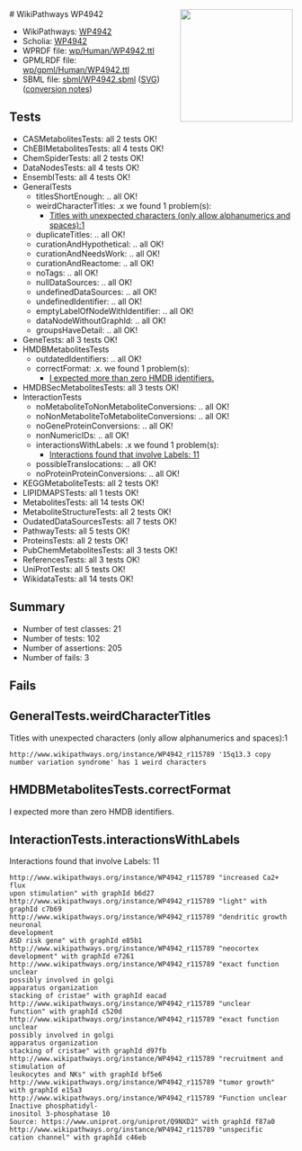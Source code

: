 <img style="float: right; width: 200px" src="../logo.png" />
# WikiPathways WP4942

* WikiPathways: [WP4942](https://identifiers.org/wikipathways:WP4942)
* Scholia: [WP4942](https://scholia.toolforge.org/wikipathways/WP4942)
* WPRDF file: [wp/Human/WP4942.ttl](../wp/Human/WP4942.ttl)
* GPMLRDF file: [wp/gpml/Human/WP4942.ttl](../wp/gpml/Human/WP4942.ttl)
* SBML file: [sbml/WP4942.sbml](../sbml/WP4942.sbml) ([SVG](../sbml/WP4942.svg)) ([conversion notes](../sbml/WP4942.txt))

## Tests
* CASMetabolitesTests: all 2 tests OK!
* ChEBIMetabolitesTests: all 4 tests OK!
* ChemSpiderTests: all 2 tests OK!
* DataNodesTests: all 4 tests OK!
* EnsemblTests: all 4 tests OK!
* GeneralTests
    * titlesShortEnough: .. all OK!
    * weirdCharacterTitles: .x we found 1 problem(s):
        * [Titles with unexpected characters (only allow alphanumerics and spaces):1](#fda87b3f)
    * duplicateTitles: .. all OK!
    * curationAndHypothetical: .. all OK!
    * curationAndNeedsWork: .. all OK!
    * curationAndReactome: .. all OK!
    * noTags: .. all OK!
    * nullDataSources: .. all OK!
    * undefinedDataSources: .. all OK!
    * undefinedIdentifier: .. all OK!
    * emptyLabelOfNodeWithIdentifier: .. all OK!
    * dataNodeWithoutGraphId: .. all OK!
    * groupsHaveDetail: .. all OK!
* GeneTests: all 3 tests OK!
* HMDBMetabolitesTests
    * outdatedIdentifiers: .. all OK!
    * correctFormat: .x. we found 1 problem(s):
        * [I expected more than zero HMDB identifiers.](#ad154c1e)
* HMDBSecMetabolitesTests: all 3 tests OK!
* InteractionTests
    * noMetaboliteToNonMetaboliteConversions: .. all OK!
    * noNonMetaboliteToMetaboliteConversions: .. all OK!
    * noGeneProteinConversions: .. all OK!
    * nonNumericIDs: .. all OK!
    * interactionsWithLabels: .x we found 1 problem(s):
        * [Interactions found that involve Labels: 11](#fe97a8b9)
    * possibleTranslocations: .. all OK!
    * noProteinProteinConversions: .. all OK!
* KEGGMetaboliteTests: all 2 tests OK!
* LIPIDMAPSTests: all 1 tests OK!
* MetabolitesTests: all 14 tests OK!
* MetaboliteStructureTests: all 2 tests OK!
* OudatedDataSourcesTests: all 7 tests OK!
* PathwayTests: all 5 tests OK!
* ProteinsTests: all 2 tests OK!
* PubChemMetabolitesTests: all 3 tests OK!
* ReferencesTests: all 3 tests OK!
* UniProtTests: all 5 tests OK!
* WikidataTests: all 14 tests OK!


## Summary

* Number of test classes: 21
* Number of tests: 102
* Number of assertions: 205
* Number of fails: 3

## Fails

<a name="fda87b3f" />

## GeneralTests.weirdCharacterTitles

Titles with unexpected characters (only allow alphanumerics and spaces):1
```
http://www.wikipathways.org/instance/WP4942_r115789 '15q13.3 copy number variation syndrome' has 1 weird characters
```

<a name="ad154c1e" />

## HMDBMetabolitesTests.correctFormat

I expected more than zero HMDB identifiers.
<a name="fe97a8b9" />

## InteractionTests.interactionsWithLabels

Interactions found that involve Labels: 11
```
http://www.wikipathways.org/instance/WP4942_r115789 "increased Ca2+ flux
upon stimulation" with graphId b6d27
http://www.wikipathways.org/instance/WP4942_r115789 "light" with graphId c7b69
http://www.wikipathways.org/instance/WP4942_r115789 "dendritic growth
neuronal 
development
ASD risk gene" with graphId e85b1
http://www.wikipathways.org/instance/WP4942_r115789 "neocortex 
development" with graphId e7261
http://www.wikipathways.org/instance/WP4942_r115789 "exact function unclear
possibly involved in golgi
apparatus organization
stacking of cristae" with graphId eacad
http://www.wikipathways.org/instance/WP4942_r115789 "unclear 
function" with graphId c520d
http://www.wikipathways.org/instance/WP4942_r115789 "exact function unclear
possibly involved in golgi
apparatus organization
stacking of cristae" with graphId d97fb
http://www.wikipathways.org/instance/WP4942_r115789 "recruitment and 
stimulation of
leukocytes and NKs" with graphId bf5e6
http://www.wikipathways.org/instance/WP4942_r115789 "tumor growth" with graphId e15a3
http://www.wikipathways.org/instance/WP4942_r115789 "Function unclear
Inactive phosphatidyl-
inositol 3-phosphatase 10
Source: https://www.uniprot.org/uniprot/Q9NXD2" with graphId f87a0
http://www.wikipathways.org/instance/WP4942_r115789 "unspecific 
cation channel" with graphId c46eb
```

